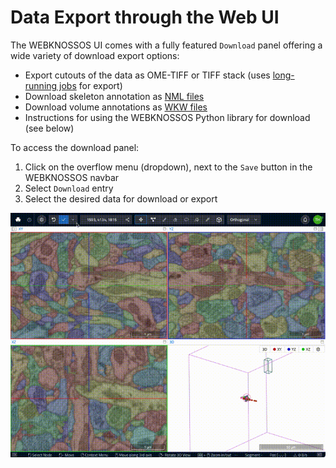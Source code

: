 # Data Export through the Web UI

The WEBKNOSSOS UI comes with a fully featured `Download` panel offering a wide variety of download export options:

- Export cutouts of the data as OME-TIFF or TIFF stack (uses [long-running jobs](../automation/jobs.md) for export)
- Download skeleton annotation as [NML files](../data_formats.md#nml-files)
- Download volume annotations as [WKW files](../data_formats.md#wkw-datasets)
- Instructions for using the WEBKNOSSOS Python library for download (see below)

To access the download panel:

1. Click on the overflow menu (dropdown), next to the `Save` button in the WEBKNOSSOS navbar
2. Select `Download` entry
3. Select the desired data for download or export 

![The "Download" dialog for exporting and downloading annotations and dataset layers. WebKnossos offers downloads as Tif stacks, the native WEBKNOSSOS file formats, and through the Python library.](../images/download_dialog.gif)
